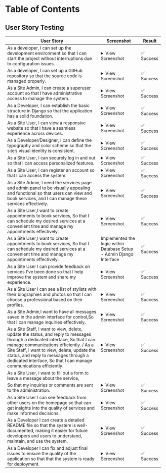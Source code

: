 # Table of Contents
## User Story Testing

| **User Story** | **Screenshot** | **Result** |
|----------------|----------------|------------|
| As a developer, I can set up the development environment so that I can start the project without interruptions due to configuration issues. | <details><summary>View Screenshot</summary>The project was set up successfully.</details> | ✅ Success |
| As a developer, I can set up a GitHub repository so that the source code is managed properly. | <details><summary>View Screenshot</summary>The GitHub repository was set up successfully.</details> | ✅ Success |
| As a Site Admin, I can create a superuser account so that I have administrative access to manage the system. | <details><summary>View Screenshot</summary>Admin interface showing the creation of a superuser account with username, email, and password fields.</details> | ✅ Success |
| As a Developer, I can establish the basic structure in Django so that the application has a solid foundation. | <details><summary>View Screenshot</summary>Database set up successfully.</details> | ✅ Success |
| As a Site User, I can view a responsive website so that I have a seamless experience across devices. | <details><summary>View Screenshot</summary>![Screenshot responsivess test](documentation/images/testing/responsivess.png)</details> | ✅ Success |
| As a Developer/Designer, I can define the typography and color scheme so that the site’s visual identity is consistent. | <details><summary>View Screenshot</summary>A color theme was chosen for the website as referenced in the [README](https://github.com/miriamdosantos/curls-and-glow?tab=readme-ov-file#logo-design-and-colour-scheme).</details> | ✅ Success |
| As a Site User, I can securely log in and out so that I can access personalized features. | <details><summary>View Screenshot</summary>![Sign In](documentation/images/features/login-page.png)</details> | ✅ Success |
| As a Site User, I can register an account so that I can access the system. | <details><summary>View Screenshot</summary>![Sign Up](documentation/images/features/signup-page.png)</details> | ✅ Success |
| As a Site Admin, I need the services page and admin panel to be visually appealing and functional so that users can view and book services, and I can manage these services effectively. | <details><summary>View Screenshot</summary>![Service page](documentation/images/features/services-page.png)</details> | ✅ Success |
| As a Site User,I want to create appointments to book services, So that I can schedule my desired services at a convenient time and manage my appointments effectively. | <details><summary>View Screenshot</summary>![Booking page](documentation/images/features/booking-page.png)</details> | ✅ Success |
| As a Site User,I want to create appointments to book services, So that I can schedule my desired services at a convenient time and manage my appointments effectively. | Implemented the logic within Database Setup - Admin Django Interface | ✅ Success |
| As a Site User I can provide feedback on services I've been done so that I help improve the system and share my experience. | <details><summary>View Screenshot</summary>![Feedback page](documentation/images/features/leave-testimonial-page.png)</details> | ✅ Success |
| As a Site User I can see a list of stylists with their biographies and photos so that  I can choose a professional based on their profiles. | <details><summary>View Screenshot</summary>![Stylists section ](documentation/images/testing/stylists-section.png)</details> | ✅ Success |
| As a Site Admin,I want to have all messages saved in the admin interface for control,So that I can manage inquiries effectively. | <details><summary>View Screenshot</summary>![Admindashboard ](documentation/images/features/admin-dashboard.png)</details> | ✅ Success |
| As a Site Staff, I want to view, delete, update the status, and reply to messages through a dedicated interface, So that I can manage communications efficiently. / As a Site Staff, I want to view, delete, update the status, and reply to messages through a dedicated interface, So that I can manage communications efficiently.  | <details><summary>View Screenshot</summary>![Admindashboard ](documentation/images/features/admin-dashboard.png)</details> | ✅ Success | 
| As a Site User, I want to fill out a form to leave a message about the service,
So that my inquiries or comments are sent to the administration. | <details><summary>View Screenshot</summary>![Contact Form](documentation/images/features/contact-page.png)</details> | ✅ Success |
| As a Site User I can see feedback from other users on the homepage so that  can get insights into the quality of services and make informed decisions. | <details><summary>View Screenshot</summary>![Testimonial section ](documentation/images/testing/testimonial-section.png)</details> | ✅ Success |
| As a Developer I can create a detailed README file so that the system is well-documented, making it easier for future developers and users to understand, maintain, and use the system. | <details><summary>View Screenshot</summary>[README ](https://github.com/miriamdosantos/curls-and-glow?tab=readme-ov-file#curls--glow)</details> | ✅ Success |
| As a Developer I can fix and adjust final issues to ensure the quality of the application so that that the system is ready for deployment. |<details><summary>View Screenshot</summary>[Curls & Glow ](http://curls-and-glow-079ed9c8815e.herokuapp.com/)</details> | ✅ Success |


